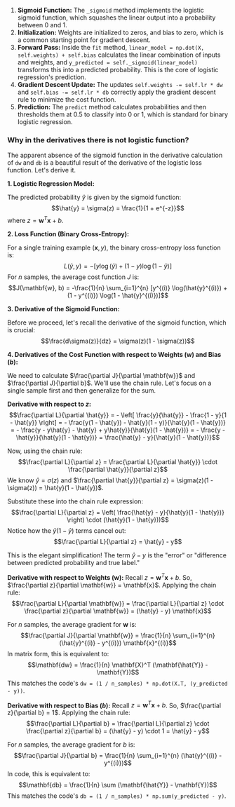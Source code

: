 1.  **Sigmoid Function:** The `_sigmoid` method implements the logistic sigmoid function, which squashes the linear output into a probability between 0 and 1.
2.  **Initialization:** Weights are initialized to zeros, and bias to zero, which is a common starting point for gradient descent.
3.  **Forward Pass:** Inside the `fit` method, `linear_model = np.dot(X, self.weights) + self.bias` calculates the linear combination of inputs and weights, and `y_predicted = self._sigmoid(linear_model)` transforms this into a predicted probability. This is the core of logistic regression's prediction.
4.  **Gradient Descent Update:** The updates `self.weights -= self.lr * dw` and `self.bias -= self.lr * db` correctly apply the gradient descent rule to minimize the cost function.
5.  **Prediction:** The `predict` method calculates probabilities and then thresholds them at 0.5 to classify into 0 or 1, which is standard for binary logistic regression.

### Why in the derivatives there is not logistic function?

The apparent absence of the sigmoid function in the derivative calculation of `dw` and `db` is a beautiful result of the derivative of the logistic loss function. Let's derive it.

**1. Logistic Regression Model:**

The predicted probability $\hat{y}$ is given by the sigmoid function:
$$\hat{y} = \sigma(z) = \frac{1}{1 + e^{-z}}$$
where $z = \mathbf{w}^T \mathbf{x} + b$.

**2. Loss Function (Binary Cross-Entropy):**

For a single training example $(\mathbf{x}, y)$, the binary cross-entropy loss function is:
$$L(\hat{y}, y) = -[y \log(\hat{y}) + (1 - y) \log(1 - \hat{y})]$$
For $n$ samples, the average cost function $J$ is:
$$J(\mathbf{w}, b) = -\frac{1}{n} \sum_{i=1}^{n} [y^{(i)} \log(\hat{y}^{(i)}) + (1 - y^{(i)}) \log(1 - \hat{y}^{(i)})]$$

**3. Derivative of the Sigmoid Function:**

Before we proceed, let's recall the derivative of the sigmoid function, which is crucial:
$$\frac{d\sigma(z)}{dz} = \sigma(z)(1 - \sigma(z))$$

**4. Derivatives of the Cost Function with respect to Weights ($\mathbf{w}$) and Bias ($b$):**

We need to calculate $\frac{\partial J}{\partial \mathbf{w}}$ and $\frac{\partial J}{\partial b}$. We'll use the chain rule. Let's focus on a single sample first and then generalize for the sum.

**Derivative with respect to $z$:**
$$\frac{\partial L}{\partial \hat{y}} = - \left[ \frac{y}{\hat{y}} - \frac{1 - y}{1 - \hat{y}} \right] = - \frac{y(1 - \hat{y}) - \hat{y}(1 - y)}{\hat{y}(1 - \hat{y})} = - \frac{y - y\hat{y} - \hat{y} + y\hat{y}}{\hat{y}(1 - \hat{y})} = - \frac{y - \hat{y}}{\hat{y}(1 - \hat{y})} = \frac{\hat{y} - y}{\hat{y}(1 - \hat{y})}$$

Now, using the chain rule:
$$\frac{\partial L}{\partial z} = \frac{\partial L}{\partial \hat{y}} \cdot \frac{\partial \hat{y}}{\partial z}$$
We know $\hat{y} = \sigma(z)$ and $\frac{\partial \hat{y}}{\partial z} = \sigma(z)(1 - \sigma(z)) = \hat{y}(1 - \hat{y})$.

Substitute these into the chain rule expression:
$$\frac{\partial L}{\partial z} = \left( \frac{\hat{y} - y}{\hat{y}(1 - \hat{y})} \right) \cdot (\hat{y}(1 - \hat{y}))$$
Notice how the $\hat{y}(1 - \hat{y})$ terms cancel out:
$$\frac{\partial L}{\partial z} = \hat{y} - y$$

This is the elegant simplification! The term $\hat{y} - y$ is the "error" or "difference between predicted probability and true label."

**Derivative with respect to Weights ($\mathbf{w}$):**
Recall $z = \mathbf{w}^T \mathbf{x} + b$. So, $\frac{\partial z}{\partial \mathbf{w}} = \mathbf{x}$.
Applying the chain rule:
$$\frac{\partial L}{\partial \mathbf{w}} = \frac{\partial L}{\partial z} \cdot \frac{\partial z}{\partial \mathbf{w}} = (\hat{y} - y) \mathbf{x}$$

For $n$ samples, the average gradient for $\mathbf{w}$ is:
$$\frac{\partial J}{\partial \mathbf{w}} = \frac{1}{n} \sum_{i=1}^{n} (\hat{y}^{(i)} - y^{(i)}) \mathbf{x}^{(i)}$$
In matrix form, this is equivalent to:
$$\mathbf{dw} = \frac{1}{n} \mathbf{X}^T (\mathbf{\hat{Y}} - \mathbf{Y})$$
This matches the code's `dw = (1 / n_samples) * np.dot(X.T, (y_predicted - y))`.

**Derivative with respect to Bias ($b$):**
Recall $z = \mathbf{w}^T \mathbf{x} + b$. So, $\frac{\partial z}{\partial b} = 1$.
Applying the chain rule:
$$\frac{\partial L}{\partial b} = \frac{\partial L}{\partial z} \cdot \frac{\partial z}{\partial b} = (\hat{y} - y) \cdot 1 = \hat{y} - y$$

For $n$ samples, the average gradient for $b$ is:
$$\frac{\partial J}{\partial b} = \frac{1}{n} \sum_{i=1}^{n} (\hat{y}^{(i)} - y^{(i)})$$
In code, this is equivalent to:
$$\mathbf{db} = \frac{1}{n} \sum (\mathbf{\hat{Y}} - \mathbf{Y})$$
This matches the code's `db = (1 / n_samples) * np.sum(y_predicted - y)`.
